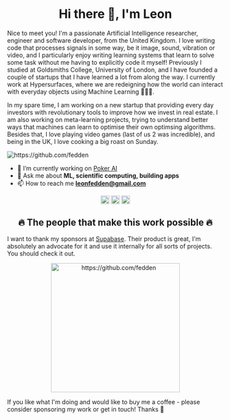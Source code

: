 <h1 align="center">Hi there 👋, I'm Leon</h1>

Nice to meet you! I'm a passionate Artificial Intelligence researcher, engineer and software developer, from the United Kingdom. I love writing code that processes signals in some way, be it image, sound, vibration or video, and I particularly enjoy writing learning systems that learn to solve some task without me having to explicitly code it myself! Previously I studied at Goldsmiths College, University of London, and I have founded a couple of startups that I have learned a lot from along the way. I currently work at Hypersurfaces, where we are redeigning how the world can interact with everyday objects using Machine Learning 👨🏼‍💻.

In my spare time, I am working on a new startup that providing every day investors with revolutionary tools to improve how we invest in real estate. I am also working on meta-learning projects, trying to understand better ways that machines can learn to optimise their own optimsing algorithms. Besides that, I love playing video games (last of us 2 was incredible), and being in the UK, I love cooking a big roast on Sunday. 

<p align="left"> <img src="https://komarev.com/ghpvc/?username=fedden" alt="https://github.com/fedden" /> </p>

- 🔭 I’m currently working on [Poker AI](https://github.com/fedden/poker_ai)
- 💬 Ask me about **ML, scientific computing, building apps**
- 📫 How to reach me **leonfedden@gmail.com**

<p align="center">
<a href="https://twitter.com/leonfedden" target="blank"><img align="center" src="https://cdn.jsdelivr.net/npm/simple-icons@3.0.1/icons/twitter.svg" alt="https://twitter.com/leonfedden" height="20" width="20" /></a>
<a href="https://linkedin.com/in/leon-fedden/" target="blank"><img align="center" src="https://cdn.jsdelivr.net/npm/simple-icons@3.0.1/icons/linkedin.svg" alt="https://www.linkedin.com/in/leon-fedden/" height="20" width="20" /></a>
<a href="https://instagram.com/leonfedden/" target="blank"><img align="center" src="https://cdn.jsdelivr.net/npm/simple-icons@3.0.1/icons/instagram.svg" alt="https://www.instagram.com/leonfedden/" height="20" width="20" /></a>
</p>

<h2 align="center">🔥 The people that make this work possible 🔥</h2>

I want to thank my sponsors at [Supabase](https://supabase.io/). Their product is great, I'm absolutely an advocate for it and use it internally for all sorts of projects. You should check it out. 

<p align="center"> <img width=300 src="https://i.ibb.co/mH9wCtC/Screenshot-2021-02-17-at-10-48-37.png" alt="https://github.com/fedden" /> </p>

If you like what I'm doing and would like to buy me a coffee - please consider sponsoring my work or get in touch! Thanks 🙂
